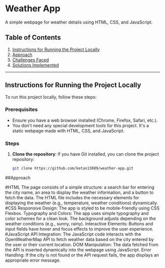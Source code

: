 # Weather App

A simple webpage for weather details using HTML, CSS, and JavaScript.

## Table of Contents
1. [Instructions for Running the Project Locally](#instructions-for-running-the-project-locally)
2. [Approach](#approach)
3. [Challenges Faced](#challenges-faced)
4. [Solutions Implemented](#solutions-implemented)

---

## Instructions for Running the Project Locally

To run this project locally, follow these steps:

### Prerequisites

- Ensure you have a web browser installed (Chrome, Firefox, Safari, etc.).
- You don't need any special development tools for this project. It's a static webpage made with HTML, CSS, and JavaScript.

### Steps

1. **Clone the repository**:
   If you have Git installed, you can clone the project repository:

   ```bash
   git clone https://github.com/ketan13089/weather-app.git


##Approach

#HTML
The page consists of a simple structure: a search bar for entering the city name, an area to display the weather information, and a button to fetch the data.
The HTML file includes the necessary elements for displaying the weather (e.g., temperature, weather conditions) dynamically.
#CSS
Responsive Design: The app is styled to be mobile-friendly using CSS Flexbox.
Typography and Colors: The app uses simple typography and color schemes for a clean look. The background adjusts depending on the weather conditions (e.g., sunny, rainy).
Interactive Elements: Buttons and input fields have hover and focus effects to improve the user experience.
#JavaScript
API Integration: The JavaScript code interacts with the OpenWeatherMap API to fetch weather data based on the city entered by the user or their current location.
DOM Manipulation: The data fetched from the API is inserted dynamically into the webpage using JavaScript.
Error Handling: If the city is not found or the API request fails, the app displays an appropriate error message.
